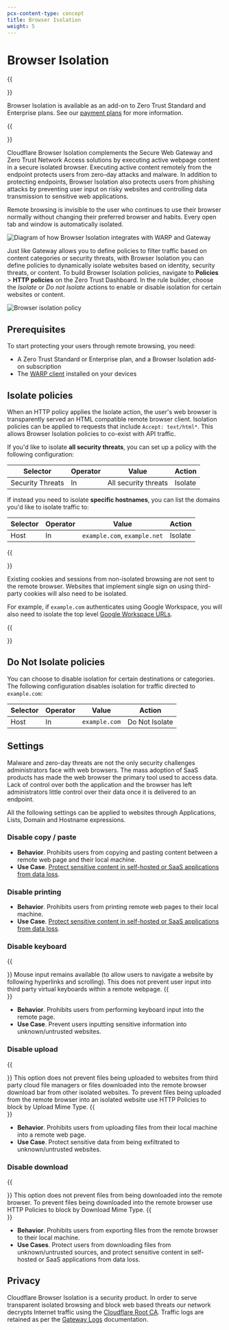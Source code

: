 ```yaml
---
pcx-content-type: concept
title: Browser Isolation
weight: 5
---
```


# Browser Isolation

{{<Aside type="note">}}

Browser Isolation is available as an add-on to Zero Trust Standard and Enterprise plans. See our [payment plans](https://www.cloudflare.com/teams-pricing/) for more information.

{{</Aside>}}

Cloudflare Browser Isolation complements the Secure Web Gateway and Zero Trust Network Access solutions by executing active webpage content in a secure isolated browser. Executing active content remotely from the endpoint protects users from zero-day attacks and malware. In addition to protecting endpoints, Browser Isolation also protects users from phishing attacks by preventing user input on risky websites and controlling data transmission to sensitive web applications.

Remote browsing is invisible to the user who continues to use their browser normally without changing their preferred browser and habits. Every open tab and window is automatically isolated.

![Diagram of how Browser Isolation integrates with WARP and Gateway](/cloudflare-one/static/documentation/rbi/cloudflare-one-browser-diagram-background.png)

Just like Gateway allows you to define policies to filter traffic based on content categories or security threats, with Browser Isolation you can define policies to dynamically isolate websites based on identity, security threats, or content. To build Browser Isolation policies, navigate to **Policies** > **HTTP policies** on the Zero Trust Dashboard. In the rule builder, choose the *Isolate* or *Do not Isolate* actions to enable or disable isolation for certain websites or content.

![Browser isolation policy](/cloudflare-one/static/documentation/policies/bi-policy.png)

## Prerequisites

To start protecting your users through remote browsing, you need:

*   A Zero Trust Standard or Enterprise plan, and a Browser Isolation add-on subscription
*   The [WARP client](/cloudflare-one/connections/connect-devices/warp/) installed on your devices

## Isolate policies

When an HTTP policy applies the Isolate action, the user's web browser is transparently served an HTML compatible remote browser client. Isolation policies can be applied to requests that include `Accept: text/html*`. This allows Browser Isolation policies to co-exist with API traffic.

If you'd like to isolate **all security threats**, you can set up a policy with the following configuration:

| Selector | Operator | Value | Action |
| - | - | - | - |
| Security Threats | In | All security threats | Isolate

If instead you need to isolate **specific hostnames**, you can list the domains you'd like to isolate traffic to:

| Selector | Operator | Value | Action |
| - | - | - | - |
| Host | In | `example.com`, `example.net` | Isolate

{{<Aside type="note' header='Isolate identity providers for applications">}}

Existing cookies and sessions from non-isolated browsing are not sent to the remote browser. Websites that implement single sign on using third-party cookies will also need to be isolated.

For example, if `example.com` authenticates using Google Workspace, you will also need to isolate the top level <a href="https://support.google.com/a/answer/9012184">Google Workspace URLs</a>.

{{</Aside>}}

## Do Not Isolate policies

You can choose to disable isolation for certain destinations or categories. The following configuration disables isolation for traffic directed to `example.com`:

| Selector | Operator | Value | Action |
| - | - | - | - |
| Host | In | `example.com` | Do Not Isolate |

## Settings

Malware and zero-day threats are not the only security challenges administrators face with web browsers. The mass adoption of SaaS products has made the web browser the primary tool used to access data. Lack of control over both the application and the browser has left administrators little control over their data once it is delivered to an endpoint.

All the following settings can be applied to websites through Applications, Lists, Domain and Hostname expressions.

### Disable copy / paste

*   **Behavior**. Prohibits users from copying and pasting content between a remote web page and their local machine.
*   **Use Case**. [Protect sensitive content in self-hosted or SaaS applications from data loss](https://blog.cloudflare.com/data-protection-browser/).

### Disable printing

*   **Behavior**. Prohibits users from printing remote web pages to their local machine.
*   **Use Case**. [Protect sensitive content in self-hosted or SaaS applications from data loss](https://blog.cloudflare.com/data-protection-browser/).

### Disable keyboard

{{<Aside>}}
Mouse input remains available (to allow users to navigate a website by following hyperlinks and scrolling). This does not prevent user input into third party virtual keyboards within a remote webpage.
{{</Aside>}}

*   **Behavior**. Prohibits users from performing keyboard input into the remote page.
*   **Use Case**. Prevent users inputting sensitive information into unknown/untrusted websites.

### Disable upload

{{<Aside>}}
This option does not prevent files being uploaded to websites from third party cloud file managers or files downloaded into the remote browser download bar from other isolated websites. To prevent files being uploaded from the remote browser into an isolated website use HTTP Policies to block by Upload Mime Type.
{{</Aside>}}

*   **Behavior**. Prohibits users from uploading files from their local machine into a remote web page.
*   **Use Case**. Protect sensitive data from being exfiltrated to unknown/untrusted websites.

### Disable download

{{<Aside>}}
This option does not prevent files from being downloaded into the remote browser. To prevent files being downloaded into the remote browser use HTTP Policies to block by Download Mime Type.
{{</Aside>}}

*   **Behavior**. Prohibits users from exporting files from the remote browser to their local machine.
*   **Use Cases**. Protect users from downloading files from unknown/untrusted sources, and protect sensitive content in self-hosted or SaaS applications from data loss.

## Privacy

Cloudflare Browser Isolation is a security product. In order to serve transparent isolated browsing and block web based threats our network decrypts Internet traffic using the [Cloudflare Root CA](/cloudflare-one/connections/connect-devices/warp/install-cloudflare-cert/). Traffic logs are retained as per the [Gateway Logs](/cloudflare-one/analytics/gateway/) documentation.
